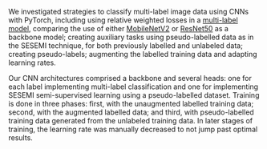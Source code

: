 We investigated strategies to classify multi-label image data using CNNs with PyTorch, including using relative weighted losses in a [multi-label model](https://learnopencv.com/multi-label-image-classification-with-pytorch/), comparing the use of either [MobileNetV2](https://arxiv.org/abs/1801.04381) or [ResNet50](https://www.cv-foundation.org/openaccess/content_cvpr_2016/papers/He_Deep_Residual_Learning_CVPR_2016_paper.pdf) as a backbone model; creating auxiliary tasks using pseudo-labelled data as in the SESEMI technique, for both previously labelled and unlabeled data; creating pseudo-labels; augmenting the labelled training data and adapting learning rates.

Our CNN architectures comprised a backbone and several heads: one for each label implementing multi-label classification and one for implementing SESEMI semi-supervised learning using a pseudo-labelled dataset. Training is done in three phases: first, with the unaugmented labelled training data; second, with the augmented labelled data; and third, with pseudo-labelled training data generated from the unlabeled training data. In later stages of training, the learning rate was manually decreased to not jump past optimal results.
